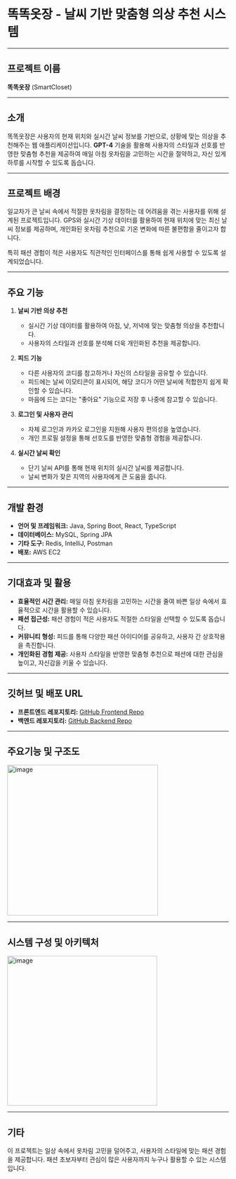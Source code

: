 # 똑똑옷장 - 날씨 기반 맞춤형 의상 추천 시스템

---

## 프로젝트 이름
**똑똑옷장** (SmartCloset)

---

## 소개
똑똑옷장은 사용자의 현재 위치와 실시간 날씨 정보를 기반으로, 상황에 맞는 의상을 추천해주는 웹 애플리케이션입니다. **GPT-4** 기술을 활용해 사용자의 스타일과 선호를 반영한 맞춤형 추천을 제공하여 매일 아침 옷차림을 고민하는 시간을 절약하고, 자신 있게 하루를 시작할 수 있도록 돕습니다.

---

## 프로젝트 배경
일교차가 큰 날씨 속에서 적절한 옷차림을 결정하는 데 어려움을 겪는 사용자를 위해 설계된 프로젝트입니다. GPS와 실시간 기상 데이터를 활용하여 현재 위치에 맞는 최신 날씨 정보를 제공하며, 개인화된 옷차림 추천으로 기온 변화에 따른 불편함을 줄이고자 합니다. 

특히 패션 경험이 적은 사용자도 직관적인 인터페이스를 통해 쉽게 사용할 수 있도록 설계되었습니다.

---

## 주요 기능
1. **날씨 기반 의상 추천**  
   - 실시간 기상 데이터를 활용하여 아침, 낮, 저녁에 맞는 맞춤형 의상을 추천합니다.
   - 사용자의 스타일과 선호를 분석해 더욱 개인화된 추천을 제공합니다.

2. **피드 기능**  
   - 다른 사용자의 코디를 참고하거나 자신의 스타일을 공유할 수 있습니다.  
   - 피드에는 날씨 이모티콘이 표시되어, 해당 코디가 어떤 날씨에 적합한지 쉽게 확인할 수 있습니다.  
   - 마음에 드는 코디는 "좋아요" 기능으로 저장 후 나중에 참고할 수 있습니다.

3. **로그인 및 사용자 관리**  
   - 자체 로그인과 카카오 로그인을 지원해 사용자 편의성을 높였습니다.  
   - 개인 프로필 설정을 통해 선호도를 반영한 맞춤형 경험을 제공합니다.

4. **실시간 날씨 확인**  
   - 단기 날씨 API를 통해 현재 위치의 실시간 날씨를 제공합니다.  
   - 날씨 변화가 잦은 지역의 사용자에게 큰 도움을 줍니다.

---

## 개발 환경
- **언어 및 프레임워크:** Java, Spring Boot, React, TypeScript
- **데이터베이스:** MySQL, Spring JPA
- **기타 도구:** Redis, IntelliJ, Postman  
- **배포:** AWS EC2  

---

## 기대효과 및 활용
- **효율적인 시간 관리:** 매일 아침 옷차림을 고민하는 시간을 줄여 바쁜 일상 속에서 효율적으로 시간을 활용할 수 있습니다.  
- **패션 접근성:** 패션 경험이 적은 사용자도 적절한 스타일을 선택할 수 있도록 돕습니다.  
- **커뮤니티 형성:** 피드를 통해 다양한 패션 아이디어를 공유하고, 사용자 간 상호작용을 촉진합니다.  
- **개인화된 경험 제공:** 사용자 스타일을 반영한 맞춤형 추천으로 패션에 대한 관심을 높이고, 자신감을 키울 수 있습니다.

---

## 깃허브 및 배포 URL
- **프론트엔드 레포지토리:** [GitHub Frontend Repo](https://github.com/OSP-smartcloset/Frontend-repo)  
- **백엔드 레포지토리:** [GitHub Backend Repo](https://github.com/OSP-smartcloset/Backend_repo) 

---

## 주요기능 및 구조도
<img width="343" alt="image" src="https://github.com/user-attachments/assets/8620a032-8010-4795-92ac-f449160a2605">


---

## 시스템 구성 및 아키텍처
<img width="341" alt="image" src="https://github.com/user-attachments/assets/3a04634b-43b9-4c4a-b1f5-a4db03619e3f">


---


## 기타
이 프로젝트는 일상 속에서 옷차림 고민을 덜어주고, 사용자의 스타일에 맞는 패션 경험을 제공합니다. 패션 초보자부터 관심이 많은 사용자까지 누구나 활용할 수 있는 시스템입니다. 
